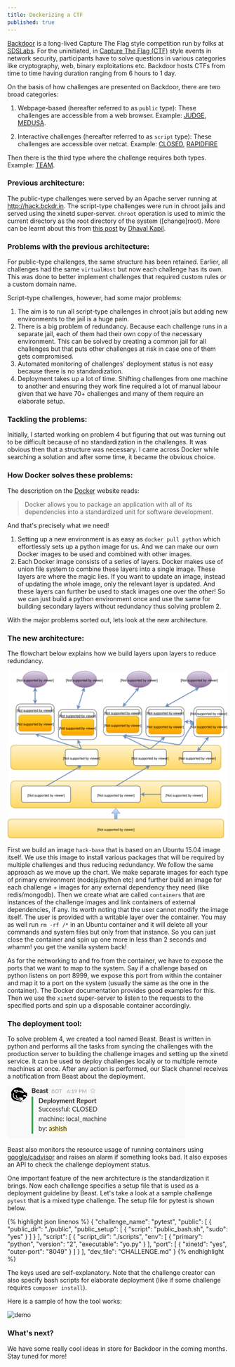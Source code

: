 ```yaml
---
title: Dockerizing a CTF
published: true
---
```


[Backdoor](https://backdoor.sdslabs.co/) is a long-lived Capture The Flag style competition run by folks at [SDSLabs](https://sdslabs.co/). For the uninitiated, in [Capture The Flag (CTF)](https://ctftime.org/ctf-wtf/) style events in network security, participants have to solve questions in various categories like cryptography, web, binary exploitations etc. Backdoor hosts CTFs from time to time having duration ranging from 6 hours to 1 day.

On the basis of how challenges are presented on Backdoor, there are two broad categories:

1.  Webpage-based (hereafter referred to as `public` type):
These challenges are accessible from a web browser. Example: [JUDGE](https://backdoor.sdslabs.co/challenges/JUDGE), [MEDUSA](https://backdoor.sdslabs.co/challenges/MEDUSA).
 
 2. Interactive challenges (hereafter referred to as `script` type):
 These challenges are accessible over netcat. Example: [CLOSED](https://backdoor.sdslabs.co/challenges/CLOSED), [RAPIDFIRE](https://backdoor.sdslabs.co/challenges/RAPIDFIRE)
 
 Then there is the third type where the challenge requires both types. Example: [TEAM](https://backdoor.sdslabs.co/challenges/TEAM).

### Previous architecture:

The public-type challenges were served by an Apache server running at http://hack.bckdr.in. The script-type challenges were run in chroot jails and served using the xinetd super-server. `chroot` operation is used to mimic the current directory as the root directory of the system ([change]root). More can be learnt about this from [this post](https://dhavalkapil.com/blogs/Combining-chroot-and-xinetd/) by [Dhaval Kapil](https://twitter.com/dhaval_kapil).

### Problems with the previous architecture:

For public-type challenges, the same structure has been retained. Earlier, all challenges had the same `virtualHost` but now each challenge has its own. This was done to better implement challenges that required custom rules or a custom domain name.

Script-type challenges, however, had some major problems:

1. The aim is to run all script-type challenges in chroot jails but adding new environments to the jail is a huge pain.
2. There is a big problem of redundancy. Because each challenge runs in a separate jail, each of them had their own copy of the necessary environment. This can be solved by creating a common jail for all challenges but that puts other challenges at risk in case one of them gets compromised.
3. Automated monitoring of challenges' deployment status is not easy because there is no standardization.
4. Deployment takes up a lot of time. Shifting challenges from one machine to another and ensuring they work fine required a lot of manual labour given that we have 70+ challenges and many of them require an elaborate setup.

### Tackling the problems:

Initially, I started working on problem 4 but figuring that out was turning out to be difficult because of no standardization in the challenges. It was obvious then that a structure was necessary. I came across Docker while searching a solution and after some time, it became the obvious choice.

### How Docker solves these problems:

The description on the [Docker](https://www.docker.com/what-docker) website reads:

> Docker allows you to package an application with all of its dependencies into a standardized unit for software development.

And that's precisely what we need!

1. Setting up a new environment is as easy as `docker pull python` which effortlessly sets up a python image for us. And we can make our own Docker images to be used and combined with other images.
2. Each Docker image consists of a series of layers. Docker makes use of union file system to combine these layers into a single image. These layers are where the magic lies. If you want to update an image, instead of updating the whole image, only the relevant layer is updated. And these layers can further be used to stack images one over the other! So we can just build a python environment once and use the same for building secondary layers without redundancy thus solving problem 2.

With the major problems sorted out, lets look at the new architecture.

### The new architecture:

The flowchart below explains how we build layers upon layers to reduce redundancy.

![Hack Architecture](/images/posts/architecture.svg)

First we build an image `hack-base` that is based on an Ubuntu 15.04 image itself. We use this image to install various packages that will be required by multiple challenges and thus reducing redundancy. We follow the same approach as we move up the chart. We make separate images for each type of primary environment (nodejs/python etc) and further build an image for each challenge + images for any external dependency they need (like redis/mongodb). Then we create what are called `containers` that are instances of the challenge images and link containers of external dependencies, if any. Its worth noting that the user cannot modify the image itself. The user is provided with a writable layer over the container. You may as well run `rm -rf /*` in an Ubuntu container and it will delete all your commands and system files but only from that instance. So you can just close the container and spin up one more in less than 2 seconds and whamm! you get the vanilla system back!

As for the networking to and fro from the container, we have to expose the ports that we want to map to the system. Say if a challenge based on python  listens on port 8999, we expose this port from within the container and map it to a port on the system (usually the same as the one in the container). The Docker documentation provides good examples for this. Then we use the `xinetd` super-server to listen to the requests to the specified ports and spin up a disposable container accordingly.

### The deployment tool:

To solve problem 4, we created a tool named Beast. Beast is written in python and performs all the tasks from syncing the challenges with the production server to building the challenge images and setting up the xinetd service. It can be used to deploy challenges locally or to multiple remote machines at once. After any action is performed, our Slack channel receives a notification from Beast about the deployment.

![Beast Report On Slack](/images/posts/beast.png)

Beast also monitors the resource usage of running containers using [google/cadvisor](https://github.com/google/cadvisor) and raises an alarm if something looks bad. It also exposes an API to check the challenge deployment status.

One important feature of the new architecture is the standardization it brings. Now each challenge specifies a setup file that is used as a deployment guideline by Beast. Let's take a look at a sample challenge `pytest` that is a mixed type challenge. The setup file for pytest is shown below.

{% highlight json linenos %}
{
    "challenge_name": "pytest",
    "public": [
        {
            "public_dir": "./public",
            "public_setup": [
                {
                    "script": "public_bash.sh",
                    "sudo": "yes"
                }
            ]
        }
    ],
    "script": [
        {
            "script_dir": "./scripts",
            "env": [
                {
                    "primary": "python",
                    "version": "2",
                    "executable": "yo.py"
                }
            ],
            "port": [
                {
                    "xinetd": "yes",
                    "outer-port": "8049"
                }
            ]
        }
    ],
    "dev_file": "CHALLENGE.md"
}
{% endhighlight %}

The keys used are self-explanatory. Note that the challenge creator can also specify bash scripts for elaborate deployment (like if some challenge requires `composer install`).

Here is a sample of how the tool works:

![demo](https://i.imgur.com/4jYSvcU.gif)

### What's next?

We have some really cool ideas in store for Backdoor in the coming months. Stay tuned for more!



